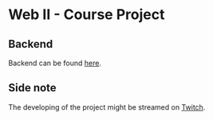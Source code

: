# Web II - Course Project

## Backend
Backend can be found [here]().
## Side note
The developing of the project might be streamed on [Twitch](https://www.twitch.tv/ecs0w).